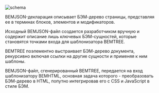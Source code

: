 ![schema](https://img-fotki.yandex.ru/get/16122/158800653.1/0_11568f_e0c04ef4_orig)

BEMJSON-декларация описывает БЭМ-дерево страницы, представляя ее в терминах блоков, элементов и модификаторов.

Исходный BEMJSON-файл создается разработчиком вручную и содержит описание лишь ключевых БЭМ-сущностей, которые становятся точками входа для шаблонизатора BEMTREE.

BEMTREE поэлементно выстраивает БЭМ-дерево документа, рекурсивно включая ссылки на другие сущности и применяя к ним шаблоны.

BEMJSON-файл, сгенерированный BEMTREE, передается на вход шаблонизатору BEMHTML, основная задача которого - преобразовать БЭМ-дерево в HTML, попутно интегрировав его с CSS и JavaScript в стиле БЭМ.

